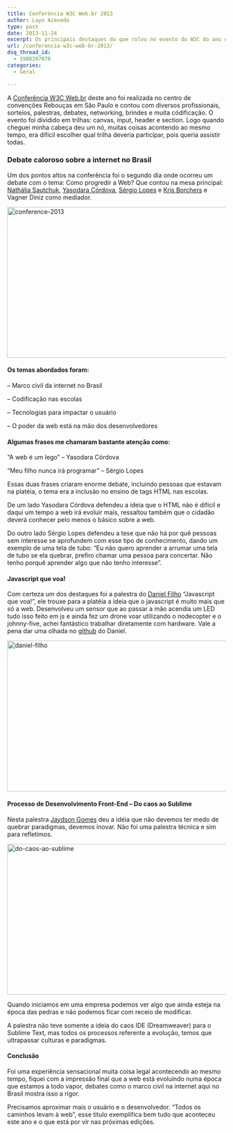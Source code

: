 ```yaml
---
title: Conferência W3C Web.br 2013
author: Layo Azevedo
type: post
date: 2013-11-24
excerpt: Os principais destaques do que rolou no evento do W3C do ano de 2013.
url: /conferencia-w3c-web-br-2013/
dsq_thread_id:
  - 1986397078
categories:
  - Geral

---
```

A <a href="http://conferenciaweb.w3c.br" target="_blank">Conferência W3C Web.br</a> deste ano foi realizada no centro de convenções Rebouças em São Paulo e contou com diversos profissionais, sorteios, palestras, debates, networking, brindes e muita códificação. O evento foi dividido em trilhas: canvas, input, header e section. Logo quando cheguei minha cabeça deu um nó, muitas coisas acontendo ao mesmo tempo, era difícil escolher qual trilha deveria participar, pois queria assistir todas.

### Debate caloroso sobre a internet no Brasil

Um dos pontos altos na conferência foi o segundo dia onde ocorreu um debate com o tema: Como progredir a Web? Que contou na mesa principal: <a href="http://conferenciaweb.w3c.br/#/page/57" target="_blank">Nathália Sautchuk</a>, <a href="http://conferenciaweb.w3c.br/#/page/67" target="_blank">Yasodara Córdova</a>, <a href="http://conferenciaweb.w3c.br/#/page/55" target="_blank">Sérgio Lopes</a> e <a href="http://conferenciaweb.w3c.br/#kris" target="_blank">Kris Borchers</a> e Vagner Diniz como mediador.

<img class="alignnone size-full wp-image-39583" alt="conference-2013" src="http://tableless.com.br/wp-content/uploads/2013/11/flick1.jpg" width="660" height="347" />

#### Os temas abordados foram:

&#8211; Marco cívil da internet no Brasil
  
&#8211; Codificação nas escolas
  
&#8211; Tecnologias para impactar o usuário
  
&#8211; O poder da web está na mão dos desenvolvedores

#### Algumas frases me chamaram bastante atenção como:

&#8220;A web é um lego&#8221; &#8211; Yasodara Córdova
  
&#8220;Meu filho nunca irá programar&#8221; &#8211; Sérgio Lopes

Essas duas frases criaram enorme debate, incluindo pessoas que estavam na platéia, o tema era a inclusão no ensino de tags HTML nas escolas.

De um lado Yasodara Córdova defendeu a ideia que o HTML não é difícil e daqui um tempo a web irá evoluir mais, ressaltou também que o cidadão deverá conhecer pelo menos o básico sobre a web.

Do outro lado Sérgio Lopes defendeu a tese que não há por quê pessoas sem interesse se aprofundem com esse tipo de conhecimento, dando um exemplo de uma tela de tubo: &#8220;Eu não quero aprender a arrumar uma tela de tubo se ela quebrar, prefiro chamar uma pessoa para concertar. Não tenho porquê aprender algo que não tenho interesse&#8221;.

#### Javascript que voa!

Com certeza um dos destaques foi a palestra do <a href="http://conferenciaweb.w3c.br/#/page/37" target="_blank">Daniel Filho</a> &#8220;Javascript que voa!&#8221;, ele trouxe para a platéia a ideia que o javascript é muito mais que só a web. Desenvolveu um sensor que ao passar a mão acendia um LED tudo isso feito em js e ainda fez um drone voar utilizando o nodecopter e o johnny-five, achei fantástico trabalhar diretamente com hardware. Vale a pena dar uma olhada no <a href="https://github.com/danielfilho" target="_blank">github</a> do Daniel.

<img class="alignnone size-full wp-image-39586" alt="daniel-filho" src="http://tableless.com.br/wp-content/uploads/2013/11/flick2.jpg" width="660" height="347" />

#### Processo de Desenvolvimento Front-End &#8211; Do caos ao Sublime

Nesta palestra <a href="http://conferenciaweb.w3c.br/#jaydson" target="_blank">Jaydson Gomes</a> deu a idéia que não devemos ter medo de quebrar paradigmas, devemos inovar. Não foi uma palestra técnica e sim para refletimos.

<img class="alignnone size-full wp-image-39547" alt="do-caos-ao-sublime" src="http://tableless.com.br/wp-content/uploads/2013/11/do-caos-ao-sublime.jpg" width="660" height="347" srcset="uploads/2013/11/do-caos-ao-sublime.jpg 660w, uploads/2013/11/do-caos-ao-sublime-319x168.jpg 319w, uploads/2013/11/do-caos-ao-sublime-588x310.jpg 588w, uploads/2013/11/do-caos-ao-sublime-589x310.jpg 589w" sizes="(max-width: 660px) 100vw, 660px" />

Quando iniciamos em uma empresa podemos ver algo que ainda esteja na época das pedras e não podemos ficar com receio de modificar.
  
A palestra não teve somente a ideia do caos IDE (Dreamweaver) para o Sublime Text, mas todos os processos referente a evolução, temos que ultrapassar culturas e paradigmas.

#### Conclusão

Foi uma experiência sensacional muita coisa legal acontecendo ao mesmo tempo, fiquei com a impressão final que a web está evoluindo numa época que estamos a todo vapor, debates como o marco civil na internet aqui no Brasil mostra isso a rigor.

Precisamos aproximar mais o usuário e o desenvolvedor. &#8220;Todos os caminhos levam à web&#8221;, esse titulo exemplifica bem tudo que aconteceu este ano e o que está por vir nas próximas edições.
